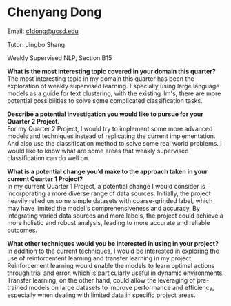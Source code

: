 # Chenyang Dong

Email: [c1dong@ucsd.edu](mailto:c1dong@ucsd.edu)

Tutor: Jingbo Shang

Weakly Supervised NLP, Section B15

**What is the most interesting topic covered in your domain this quarter?** \
The most interesting topic in my domain this quarter has been the exploration of weakly supervised learning. Especially using large language models as a guide for text clustering, with the existing llm's, there are more potential possibilities to solve some complicated classification tasks.

**Describe a potential investigation you would like to pursue for your Quarter 2 Project.** \
For my Quarter 2 Project, I would try to implement some more advanced models and techniques instead of replicating the current implementation. And also use the classification method to solve some real world problems. I would like to know what are some areas that weakly supervised classification can do well on.

**What is a potential change you’d make to the approach taken in your current Quarter 1 Project?** \
In my current Quarter 1 Project, a potential change I would consider is incorporating a more diverse range of data sources. Initially, the project heavily relied on some simple datasets with coarse-grinded label, which may have limited the model's comprehensiveness and accuracy. By integrating varied data sources and more labels, the project could achieve a more holistic and robust analysis, leading to more accurate and reliable outcomes.

**What other techniques would you be interested in using in your project?** \
In addition to the current techniques, I would be interested in exploring the use of reinforcement learning and transfer learning in my project. Reinforcement learning would enable the models to learn optimal actions through trial and error, which is particularly useful in dynamic environments. Transfer learning, on the other hand, could allow the leveraging of pre-trained models on large datasets to improve performance and efficiency, especially when dealing with limited data in specific project areas.
